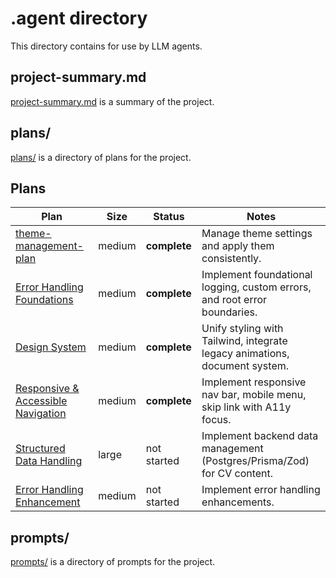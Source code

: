 # .agent directory

This directory contains for use by LLM agents.

## project-summary.md

[project-summary.md](project-summary.md) is a summary of the project.

## plans/

[plans/](plans/) is a directory of plans for the project.

## Plans

| Plan                                                                   | Size   | Status       | Notes                                                                      |
| ---------------------------------------------------------------------- | ------ | ------------ | -------------------------------------------------------------------------- |
| [theme-management-plan](plans/theme-management-plan.md)                | medium | **complete** | Manage theme settings and apply them consistently.                         |
| [Error Handling Foundations](plans/error-handling-plan.md)             | medium | **complete** | Implement foundational logging, custom errors, and root error boundaries.  |
| [Design System](plans/design-system-plan.md)                           | medium | **complete** | Unify styling with Tailwind, integrate legacy animations, document system. |
| [Responsive & Accessible Navigation](plans/navigation-plan.md)         | medium | **complete** | Implement responsive nav bar, mobile menu, skip link with A11y focus.      |
| [Structured Data Handling](plans/structured-data-handling-plan.md)     | large  | not started  | Implement backend data management (Postgres/Prisma/Zod) for CV content.    |
| [Error Handling Enhancement](plans/error-handling-enhancement-plan.md) | medium | not started  | Implement error handling enhancements.                                     |

## prompts/

[prompts/](prompts/) is a directory of prompts for the project.
